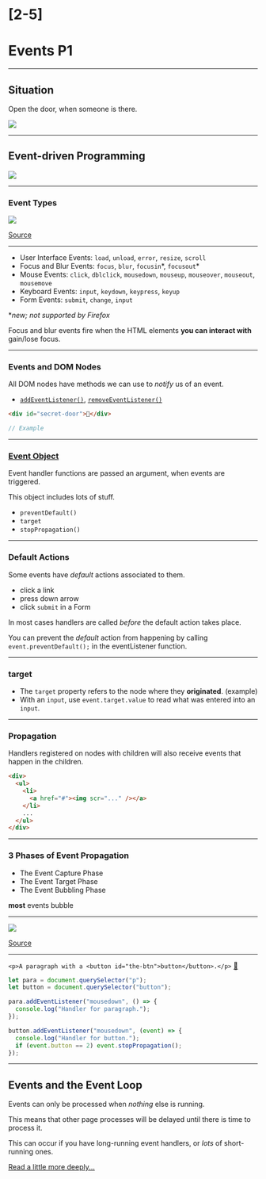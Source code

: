 # [2-5]

# Events P1

---

## Situation

Open the door, when someone is there.

<img src="./assets/door.gif" />

---

## Event-driven Programming

<img src="./assets/fig1_event.png" />

---

### Event Types

<img src="./assets/event_types.jpg" />

[Source](https://data-flair.training/blogs/javascript-event-types/)

---

- User Interface Events: `load`, `unload`, `error`, `resize`, `scroll`
- Focus and Blur Events: `focus`, `blur`, `focusin`\*, `focusout`\*
- Mouse Events: `click`, `dblclick`, `mousedown`, `mouseup`, `mouseover`, `mouseout`, `mousemove`
- Keyboard Events: `input`, `keydown`, `keypress`, `keyup`
- Form Events: `submit`, `change`, `input`

\*_new; not supported by Firefox_

Focus and blur events fire when the HTML elements **you can interact with** gain/lose focus.

---

### Events and DOM Nodes

All DOM nodes have methods we can use to _notify_ us of an event.

- [`addEventListener()`](https://developer.mozilla.org/en-US/docs/Web/API/EventTarget/addEventListener), [`removeEventListener()`](https://developer.mozilla.org/en-US/docs/Web/API/EventTarget/removeEventListener)

```html
<div id="secret-door">🚪</div>
```

```js
// Example
```

---

### [Event Object](https://www.w3schools.com/jsref/obj_event.asp)

Event handler functions are passed an argument, when events are triggered.

This object includes lots of stuff.

- `preventDefault()`
- `target`
- `stopPropagation()`

---

### Default Actions

Some events have _default_ actions associated to them.

- click a link
- press down arrow
- click `submit` in a Form

In most cases handlers are called _before_ the default action takes place.

You can prevent the _default_ action from happening by calling `event.preventDefault();` in the eventListener function.

---

### target

- The `target` property refers to the node where they **originated**. (example)
- With an `input`, use `event.target.value` to read what was entered into an `input`.

---

### Propagation

Handlers registered on nodes with children will also receive events that happen in the children.

```html
<div>
  <ul>
    <li>
      <a href="#"><img scr="..." /></a>
    </li>
    ...
  </ul>
</div>
```

---

### 3 Phases of Event Propagation

- The Event Capture Phase
- The Event Target Phase
- The Event Bubbling Phase

**most** events bubble

---

<img src="./assets/propagation_bubbling.png" />

[Source](https://www.sitepoint.com/event-bubbling-javascript/)

---

`<p>A paragraph with a <button id="the-btn">button</button>.</p>` [🐇](https://codepen.io/gnomecircle/pres/BajQgzy?editors=1011)

```js
let para = document.querySelector("p");
let button = document.querySelector("button");

para.addEventListener("mousedown", () => {
  console.log("Handler for paragraph.");
});

button.addEventListener("mousedown", (event) => {
  console.log("Handler for button.");
  if (event.button == 2) event.stopPropagation();
});
```

---

## Events and the Event Loop

Events can only be processed when _nothing_ else is running.

This means that other page processes will be delayed until there is time to process it.

This can occur if you have long-running event handlers, or _lots_ of short-running ones.

[Read a little more deeply...](https://eloquentjavascript.net/15_event.html)
